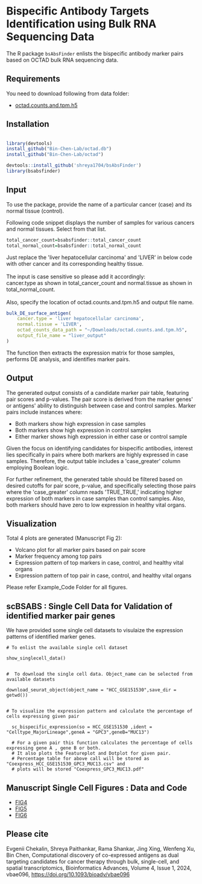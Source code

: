 # **Bispecific Antibody Targets Identification using Bulk RNA Sequencing Data**

The R package `bsAbsFinder` enlists the bispecific antibody marker pairs based on OCTAD bulk RNA sequencing data. 

## **Requirements**
You need to download following from data folder:

- [octad.counts.and.tpm.h5](https://chenlab-data-public.s3.amazonaws.com/octad/octad.counts.and.tpm.h5)

## **Installation**

```r

library(devtools)
install_github("Bin-Chen-Lab/octad.db")
install_github("Bin-Chen-Lab/octad")

devtools::install_github('shreya1704/bsAbsFinder')
library(bsabsfinder)

```
## **Input**

To use the package, provide the name of a particular cancer (case) and its normal tissue (control).

Following code snippet displays the number of samples for various cancers and normal tissues. Select from that list.
```r
total_cancer_count=bsabsfinder::total_cancer_count
total_normal_count=bsabsfinder::total_normal_count
```
Just replace the 'liver hepatocellular carcinoma' and 'LIVER' in below code with other cancer and its corresponding healthy tissue.<br><br>
The input is case sensitive so please add it accordingly:<br>
cancer.type as shown in total_cancer_count and 
normal.tissue as shown in total_normal_count.<br><br>
Also, specify the location of octad.counts.and.tpm.h5 and output file name.

```r
bulk_DE_surface_antigen(
    cancer.type = 'liver hepatocellular carcinoma',
    normal.tissue = 'LIVER',
    octad_counts_data_path = "~/Downloads/octad.counts.and.tpm.h5",
    output_file_name = "liver_output"
)
```

The function then extracts the expression matrix for those samples, performs DE analysis, and identifies marker pairs.

## **Output**

The generated output consists of a candidate marker pair table, featuring pair scores and p-values. The pair score is derived from the marker genes' or antigens' ability to distinguish between case and control samples. Marker pairs include instances where:
- Both markers show high expression in case samples
- Both markers show high expression in control samples
- Either marker shows high expression in either case or control sample

Given the focus on identifying candidates for bispecific antibodies, interest lies specifically in pairs where both markers are highly expressed in case samples. Therefore, the output table includes a 'case_greater' column employing Boolean logic.

For further refinement, the generated table should be filtered based on desired cutoffs for pair score, p-value, and specifically selecting those pairs where the 'case_greater' column reads 'TRUE_TRUE,' indicating higher expression of both markers in case samples than control samples. Also, both markers should have zero to low expression in healthy vital organs.

## **Visualization**

Total 4 plots are generated (Manuscript Fig 2):
- Volcano plot for all marker pairs based on pair score
- Marker frequency among top pairs
- Expression pattern of top markers in case, control, and healthy vital organs
- Expression pattern of top pair in case, control, and healthy vital organs

Please refer Example_Code Folder for all figures.

## **scBSABS** : Single Cell Data for Validation of identified marker pair genes
We have provided some single cell datasets to visulaize the expression patterns of identified marker genes. 

```
# To enlist the available single cell dataset

show_singlecell_data()


#  To download the single cell data. Object_name can be selected from available datasets

download_seurat_object(object_name = "HCC_GSE151530",save_dir = getwd())


# To visualize the expression pattern and calculate the percentage of cells expressing given pair 
  
  sc_bispecific_expression(so = HCC_GSE151530 ,ident = "Celltype_MajorLineage",geneA = "GPC3",geneB="MUC13")
  
  # For a given pair this function calculates the percentage of cells expressing gene A , gene B or both.
  # It also plots the Featureplot and Dotplot for given pair.
  # Percentage table for above call will be stored as "Coexpress_HCC_GSE151530_GPC3_MUC13.csv" and 
  # plots will be stored "Coexpress_GPC3_MUC13.pdf"

```

## **Manuscript Single Cell Figures : Data and Code**
- [FIG4](https://chenlab-data-public.s3.us-west-2.amazonaws.com/BISPECIFIC_ANTIBODY/Single_cell_data/FIG4_VITAL_ORGANS.zip)
- [FIG5](https://chenlab-data-public.s3.us-west-2.amazonaws.com/BISPECIFIC_ANTIBODY/Single_cell_data/FIG5_HCC.zip)
- [FIG6](https://chenlab-data-public.s3.us-west-2.amazonaws.com/BISPECIFIC_ANTIBODY/Single_cell_data/FIG6AB_COEXPRESSION_PLOT.zip)

## **Please cite**
Evgenii Chekalin, Shreya Paithankar, Rama Shankar, Jing Xing, Wenfeng Xu, Bin Chen, Computational discovery of co-expressed antigens as dual targeting candidates for cancer therapy through bulk, single-cell, and spatial transcriptomics, Bioinformatics Advances, Volume 4, Issue 1, 2024, vbae096, https://doi.org/10.1093/bioadv/vbae096

  
  











